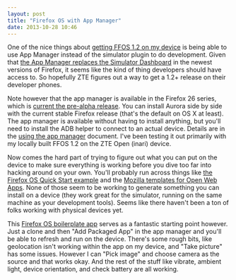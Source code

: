 ```yaml
---
layout: post
title: "Firefox OS with App Manager"
date: 2013-10-28 10:46
---
```

One of the nice things about
[getting FFOS 1.2 on my device](http://rowehl.com/blog/2013/10/24/firefoxos-1-dot-2-on-zte-open/)
is being able to use App Manager instead of the simulator plugin to do
development. Given that
[the App Manager replaces the Simulator Dashboard](https://hacks.mozilla.org/2013/10/introducing-the-firefox-os-app-manager/)
in the newest versions of Firefox, it seems like the kind of thing developers
should have access to. So hopefully ZTE figures out a way to get a 1.2+
release on their developer phones.

Note however that the app manager is available in the Firefox 26 series, which
is [current the pre-alpha release](http://www.mozilla.org/en-US/firefox/aurora/).
You can install Aurora side by side with the current stable Firefox release
(that's the default on OS X at least). The app manager is available without
having to install anything, but you'll need to install the ADB helper to
connect to an actual device. Details are in the
[using the app manager](https://developer.mozilla.org/en-US/docs/Mozilla/Firefox_OS/Using_the_App_Manager)
document. I've been testing it out primarily with my locally built FFOS 1.2 on
the ZTE Open (inari) device.

Now comes the hard part of trying to figure out what you can put on the
device to make sure everything is working before you dive too far into
hacking around on your own. You'll probably run across things like
[the Firefox OS Quick Start example](https://github.com/mozilla/firefoxos-quick-start)
and the [Mozilla templates for Open Web Apps](https://github.com/mozilla/mortar).
None of those seem to be working to generate something you can install on
a device (they work great for the simulator, running on the same machine as
your development tools). Seems like there haven't been a ton of folks working
with physical devices yet.

This
[Firefox OS boilerplate app](https://github.com/robnyman/Firefox-OS-Boilerplate-App)
serves as a fantastic starting point however. Just a clone and then
"Add Packaged App" in the app manager and you'll be able to refresh and run
on the device. There's some rough bits, like geolocation isn't working within
the app on my device, and "Take picture" has some issues. However I can 
"Pick image" and choose camera as the source and that works okay. And the
rest of the stuff like vibrate, ambient light, device orientation, and check
battery are all working.
